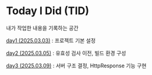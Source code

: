 # Today I Did (TID)

내가 작업한 내용을 기록하는 공간

[day1 (2025.03.03)](day1.md) : 프로젝트 기본 설정

[day2 (2025.03.05)](day2.md) : 유효성 검사 이전, 빌드 환경 구성

[day3 (2025.03.09)](day3.md) : 서버 구조 결정, HttpResponse 기능 구현